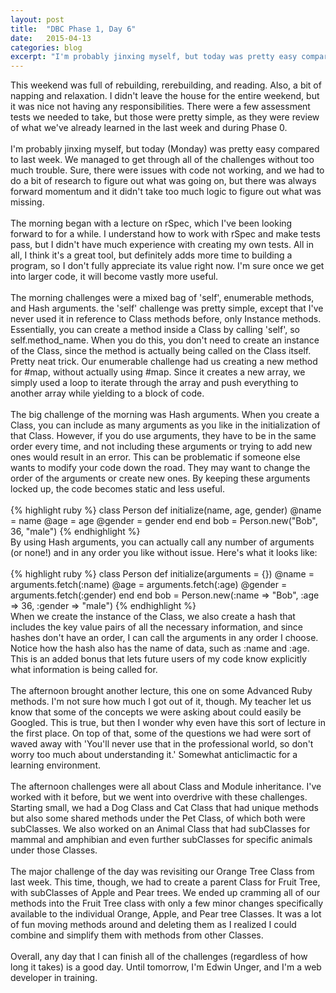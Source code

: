 ```yaml
---
layout: post
title:  "DBC Phase 1, Day 6"
date:   2015-04-13
categories: blog
excerpt: "I'm probably jinxing myself, but today was pretty easy compared to last week. We managed to get through all of the challenges without too much trouble. Sure, there were issues with code not working, and we had to do a bit of research to figure out what was going on, but there was always forward momentum and it didn't take too much logic to figure out what was missing. The morning began with a lecture on rSpec, which I've been looking forward to for a while. I understand how to work with rSpec and make tests pass, but I didn't have much experience with creating my own tests. All in all, I think it's a great tool, but definitely adds more time to building a program, so I don't fully appreciate its value right now. I'm sure once we get into larger code, it will become vastly more useful."
---
```


This weekend was full of rebuilding, rerebuilding, and reading. Also, a bit of napping and relaxation. I didn't leave the house for the entire weekend, but it was nice not having any responsibilities. There were a few assessment tests we needed to take, but those were pretty simple, as they were review of what we've already learned in the last week and during Phase 0.
<br>
<br>
I'm probably jinxing myself, but today (Monday) was pretty easy compared to last week. We managed to get through all of the challenges without too much trouble. Sure, there were issues with code not working, and we had to do a bit of research to figure out what was going on, but there was always forward momentum and it didn't take too much logic to figure out what was missing.
<br>
<br>
The morning began with a lecture on rSpec, which I've been looking forward to for a while. I understand how to work with rSpec and make tests pass, but I didn't have much experience with creating my own tests. All in all, I think it's a great tool, but definitely adds more time to building a program, so I don't fully appreciate its value right now. I'm sure once we get into larger code, it will become vastly more useful.
<br>
<br>
The morning challenges were a mixed bag of 'self', enumerable methods, and Hash arguments. the 'self' challenge was pretty simple, except that I've never used it in reference to Class methods before, only Instance methods. Essentially, you can create a method inside a Class by calling 'self', so self.method_name. When you do this, you don't need to create an instance of the Class, since the method is actually being called on the Class itself. Pretty neat trick. Our enumerable challenge had us creating a new method for #map, without actually using #map. Since it creates a new array, we simply used a loop to iterate through the array and push everything to another array while yielding to a block of code.
<br>
<br>
The big challenge of the morning was Hash arguments. When you create a Class, you can include as many arguments as you like in the initialization of that Class. However, if you do use arguments, they have to be in the same order every time, and not including these arguments or trying to add new ones would result in an error. This can be problematic if someone else wants to modify your code down the road. They may want to change the order of the arguments or create new ones. By keeping these arguments locked up, the code becomes static and less useful.
<br>
<br>
{% highlight ruby %}
class Person
  def initialize(name, age, gender)
    @name = name
    @age = age
    @gender = gender
  end
end
bob = Person.new("Bob", 36, "male")
{% endhighlight %}
<br>
By using Hash arguments, you can actually call any number of arguments (or none!) and in any order you like without issue. Here's what it looks like:
<br>
<br>
{% highlight ruby %}
class Person
  def initialize(arguments = {})
    @name = arguments.fetch(:name)
    @age = arguments.fetch(:age)
    @gender = arguments.fetch(:gender)
  end
end
bob = Person.new(:name => "Bob", :age => 36, :gender => "male")
{% endhighlight %}
<br>
When we create the instance of the Class, we also create a hash that includes the key value pairs of all the necessary information, and since hashes don't have an order, I can call the arguments in any order I choose. Notice how the hash also has the name of data, such as :name and :age. This is an added bonus that lets future users of my code know explicitly what information is being called for.
<br>
<br>
The afternoon brought another lecture, this one on some Advanced Ruby methods. I'm not sure how much I got out of it, though. My teacher let us know that some of the concepts we were asking about could easily be Googled. This is true, but then I wonder why even have this sort of lecture in the first place. On top of that, some of the questions we had were sort of waved away with 'You'll never use that in the professional world, so don't worry too much about understanding it.' Somewhat anticlimactic for a learning environment.
<br>
<br>
The afternoon challenges were all about Class and Module inheritance. I've worked with it before, but we went into overdrive with these challenges. Starting small, we had a Dog Class and Cat Class that had unique methods but also some shared methods under the Pet Class, of which both were subClasses. We also worked on an Animal Class that had subClasses for mammal and amphibian and even further subClasses for specific animals under those Classes.
<br>
<br>
The major challenge of the day was revisiting our Orange Tree Class from last week. This time, though, we had to create a parent Class for Fruit Tree, with subClasses of Apple and Pear trees. We ended up cramming all of our methods into the Fruit Tree class with only a few minor changes specifically available to the individual Orange, Apple, and Pear tree Classes. It was a lot of fun moving methods around and deleting them as I realized I could combine and simplify them with methods from other Classes.
<br>
<br>
Overall, any day that I can finish all of the challenges (regardless of how long it takes) is a good day. Until tomorrow, I'm Edwin Unger, and I'm a web developer in training.

